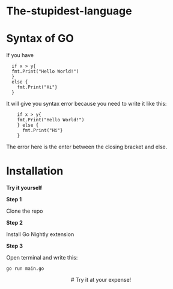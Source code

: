 # The-stupidest-language  
# Syntax of GO
<p>If you have</p>

  ```
    if x > y{
    fmt.Print("Hello World!")
    }
    else {
      fmt.Print("Hi"}
    }
```

<p>It will give you syntax error because you need to write it like this: </p>

```
    if x > y{
    fmt.Print("Hello World!")
    } else {
      fmt.Print("Hi"}
    }
```
<p>The error here is the enter between the closing bracket and else.</p>


# Installation
<b>Try it yourself</b>

<b>Step 1</b>
<p>Clone the repo</p>

<b>Step 2</b>
<p>Install Go Nightly extension</p>

<b>Step 3</b>
<p>Open terminal and write this: </p>

```
go run main.go
```

<p align="center">
  # Try it at your expense!
</p>
